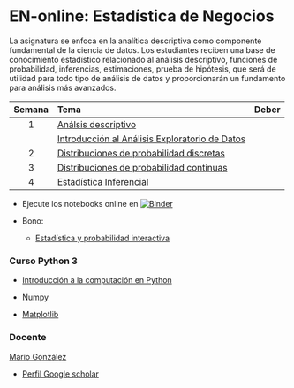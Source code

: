 # EN-online: Estadística de Negocios

La asignatura se enfoca en la analítica descriptiva como componente fundamental de la ciencia de datos. Los estudiantes reciben una base de conocimiento estadístico relacionado al análisis descriptivo, funciones de probabilidad, inferencias, estimaciones, prueba de hipótesis, que será de utilidad para todo tipo de análisis de datos y proporcionarán un fundamento para análisis más avanzados.


| Semana | Tema | Deber     |
| :---:  | :---------------------------------------------   | :------------ |
| 1      | [Análsis descriptivo](https://nbviewer.org/github/marsgr6/EN-online/blob/main/descriptive_statistics.ipynb) |    |
|        | [Introducción al Análisis Exploratorio de Datos](https://nbviewer.org/github/marsgr6/EN-online/blob/main/exploratory_data_analysis.ipynb) |
| 2      | [Distribuciones de probabilidad discretas](https://nbviewer.org/github/marsgr6/EN-online/blob/main/discrete_distributions.ipynb) |    |
| 3      | [Distribuciones de probabilidad continuas](https://nbviewer.org/github/marsgr6/EN-online/blob/main/continuous_distributions.ipynb) |   |
| 4      | [Estadística Inferencial](https://nbviewer.org/github/marsgr6/EN-online/blob/main/statistical_inference.ipynb) |   |


- Ejecute los notebooks online en [![Binder](https://mybinder.org/badge_logo.svg)](https://mybinder.org/v2/gh/marsgr6/EN-online/HEAD)

- Bono: 
  - [Estadística y probabilidad interactiva](http://en-interactive.herokuapp.com)

### Curso Python 3

- [Introducción a la computación en Python](https://marsgr6.github.io/presentations/ICP2021/index.html)

- [Numpy](https://anaconda.org/marsgr6/numpy/notebook)

- [Matplotlib](https://anaconda.org/marsgr6/matplotlib/notebook)
  
### Docente

[Mario González](http://investigacion.udla.edu.ec/udla_teams/mario-gonzalez/)

- [Perfil Google scholar](https://scholar.google.co.uk/citations?user=cmuZCwsAAAAJ&hl=en)